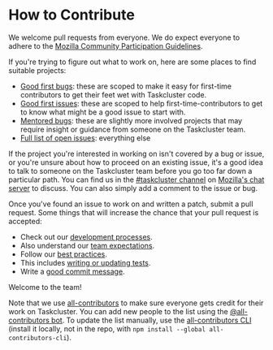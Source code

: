 # How to Contribute

We welcome pull requests from everyone. We do expect everyone to adhere to the [Mozilla Community Participation Guidelines][participation].

If you're trying to figure out what to work on, here are some places to find suitable projects:
* [Good first bugs][goodfirstbug]: these are scoped to make it easy for first-time contributors to get their feet wet with Taskcluster code.
* [Good first issues][goodfirstissue]: these are scoped to help first-time-contributors to get to know what might be a good issue to start with.
* [Mentored bugs][bugsahoy]: these are slightly more involved projects that may require insight or guidance from someone on the Taskcluster team.
* [Full list of open issues][issues]: everything else

If the project you're interested in working on isn't covered by a bug or issue, or you're unsure about how to proceed on an existing issue, it's a good idea to talk to someone on the Taskcluster team before you go too far down a particular path. You can find us in the [#taskcluster channel][taskclusterchannel] on [Mozilla's chat server][element] to discuss. You can also simply add a comment to the issue or bug.

Once you've found an issue to work on and written a patch, submit a pull request. Some things that will increase the chance that your pull request is accepted:

* Check out our [development processes][developmentprocesses].
* Also understand our [team expectations][expectations].
* Follow our [best practices][bestpractices].
* This includes [writing or updating tests][testing].
* Write a [good commit message][commit].

Welcome to the team!

Note that we use [all-contributors][all-contributors] to make sure everyone gets credit for their work on Taskcluster.
You can add new people to the list using the [@all-contributors bot][all-contributors-bot].
To update the list manually, use the [all-contributors CLI][all-contributors-cli] (install it locally, not in the repo, with `npm install --global all-contributors-cli`).

[participation]: https://www.mozilla.org/en-US/about/governance/policies/participation/
[issues]: ../../issues
[bugsahoy]: https://codetribute.mozilla.org/projects/taskcluster?tag%3Dbug
[goodfirstbug]: https://codetribute.mozilla.org/projects/taskcluster?tag%3Dgood-first-bug
[goodfirstissue]: https://codetribute.mozilla.org/projects/taskcluster?tag%3Dgood%2520first%2520issue
[taskclusterchannel]: https://chat.mozilla.org/#/room/#taskcluster:mozilla.org
[element]: https://wiki.mozilla.org/Matrix
[bestpractices]: dev-docs/best-practices
[developmentprocesses]: dev-docs/development-process.md
[expectations]: ./EXPECTATIONS.md
[testing]: dev-docs/best-practices/testing.md
[commit]: dev-docs/best-practices/commits.md
[all-contributors]: https://allcontributors.org/
[all-contributors-bot]: https://allcontributors.org/docs/en/bot/usage
[all-contributors-cli]: https://allcontributors.org/docs/en/cli/usage
